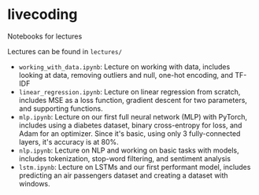 # livecoding
Notebooks for lectures

Lectures can be found in `lectures/`

- `working_with_data.ipynb`: Lecture on working with data, includes looking at data, removing outliers and null,
one-hot encoding, and TF-IDF
- `linear_regression.ipynb`: Lecture on linear regression from scratch, includes MSE as a loss function, gradient 
descent for two parameters, and supporting functions.
- `mlp.ipynb`: Lecture on our first full neural network (MLP) with PyTorch, includes using a diabetes dataset, binary 
cross-entropy for loss, and Adam for an optimizer. Since it's basic, using only 3 fully-connected layers, it's accuracy
is at 80%.
- `nlp.ipynb`: Lecture on NLP and working on basic tasks with models, includes tokenization, stop-word filtering, and 
sentiment analysis
- `lstm.ipynb`: Lecture on LSTMs and our first performant model, includes predicting an air passengers dataset and
creating a dataset with windows.
